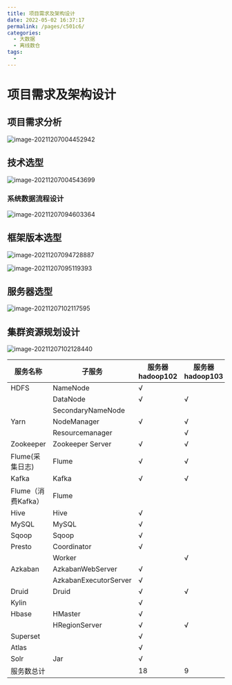 ```yaml
---
title: 项目需求及架构设计
date: 2022-05-02 16:37:17
permalink: /pages/c501c6/
categories:
  - 大数据
  - 离线数仓
tags:
  - 
---
```

# 项目需求及架构设计

## 项目需求分析

![image-20211207004452942](https://cdn.jsdelivr.net/gh/Iekrwh/images/md-images/image-20211207004452942.png)

## 技术选型

![image-20211207004543699](https://cdn.jsdelivr.net/gh/Iekrwh/images/md-images/image-20211207004543699.png)

### 系统数据流程设计

![image-20211207094603364](https://cdn.jsdelivr.net/gh/Iekrwh/images/md-images/image-20211207094603364.png)

## 框架版本选型

![image-20211207094728887](https://cdn.jsdelivr.net/gh/Iekrwh/images/md-images/image-20211207094728887.png)

![image-20211207095119393](https://cdn.jsdelivr.net/gh/Iekrwh/images/md-images/image-20211207095119393.png)

## 服务器选型

![image-20211207102117595](https://cdn.jsdelivr.net/gh/Iekrwh/images/md-images/image-20211207102117595.png)

## 集群资源规划设计

![image-20211207102128440](https://cdn.jsdelivr.net/gh/Iekrwh/images/md-images/image-20211207102128440.png)

| 服务名称           | 子服务                | 服务器  hadoop102 | 服务器  hadoop103 | 服务器  hadoop104 |
| ------------------ | --------------------- | ----------------- | ----------------- | ----------------- |
| HDFS               | NameNode              | √                 |                   |                   |
|                    | DataNode              | √                 | √                 | √                 |
|                    | SecondaryNameNode     |                   |                   | √                 |
| Yarn               | NodeManager           | √                 | √                 | √                 |
|                    | Resourcemanager       |                   | √                 |                   |
| Zookeeper          | Zookeeper Server      | √                 | √                 | √                 |
| Flume(采集日志)    | Flume                 | √                 | √                 |                   |
| Kafka              | Kafka                 | √                 | √                 | √                 |
| Flume（消费Kafka） | Flume                 |                   |                   | √                 |
| Hive               | Hive                  | √                 |                   |                   |
| MySQL              | MySQL                 | √                 |                   |                   |
| Sqoop              | Sqoop                 | √                 |                   |                   |
| Presto             | Coordinator           | √                 |                   |                   |
|                    | Worker                |                   | √                 | √                 |
| Azkaban            | AzkabanWebServer      | √                 |                   |                   |
|                    | AzkabanExecutorServer | √                 |                   |                   |
| Druid              | Druid                 | √                 | √                 | √                 |
| Kylin              |                       | √                 |                   |                   |
| Hbase              | HMaster               | √                 |                   |                   |
|                    | HRegionServer         | √                 | √                 | √                 |
| Superset           |                       | √                 |                   |                   |
| Atlas              |                       | √                 |                   |                   |
| Solr               | Jar                   | √                 |                   |                   |
| 服务数总计         |                       | 18                | 9                 | 9                 |

